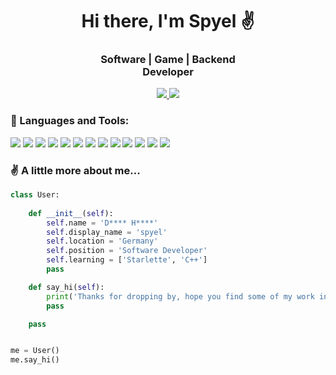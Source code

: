 <h1 align='center'>Hi there, I'm Spyel ✌️</h1>



<h3 align='center'>
    <b>
        Software | Game | Backend
        <br/>
        Developer
    </b>
</h3>



<div align='center'>
    <a href='https://www.reddit.com/user/spyel/'>
        <img src='https://img.shields.io/badge/Reddit-FF4500?style=for-the-badge&logo=reddit&logoColor=white'/>
    </a>
    <a href='https://spyels.itch.io/'>
        <img src='https://img.shields.io/badge/Itch.io-FA5C5C?style=for-the-badge&logo=itchdotio&logoColor=white'/>
    </a>
</div>



<h3>🔧 Languages and Tools:</h3>
<a href='https://www.python.org/'><img src='https://skillicons.dev/icons?i=python'/></a>
<a href='/'><img src='https://skillicons.dev/icons?i=js'/></a>
<a href='/'><img src='https://skillicons.dev/icons?i=html'/></a>
<a href='/'><img src='https://skillicons.dev/icons?i=css'/></a>
<a href='https://react.dev/'><img src='https://skillicons.dev/icons?i=react'/></a>
<a href='https://getbootstrap.com/'><img src='https://skillicons.dev/icons?i=bootstrap'/></a>
<a href='https://tailwindcss.com/'><img src='https://skillicons.dev/icons?i=tailwind'/></a>
<a href='https://nodejs.org'><img src='https://skillicons.dev/icons?i=nodejs'/></a>
<a href='https://www.djangoproject.com/'><img src='https://skillicons.dev/icons?i=django'/></a>
<a href='/'><img src='https://skillicons.dev/icons?i=cs'/></a>
<a href='https://dotnet.microsoft.com'><img src='https://skillicons.dev/icons?i=dotnet'/></a>
<a href='https://godotengine.org/'><img src='https://skillicons.dev/icons?i=godot'/></a>
<a href='https://unity.com'><img src='https://skillicons.dev/icons?i=unity'/></a>



<h3>✌️ A little more about me...</h3>

``` python
class User:
        
    def __init__(self):
        self.name = 'D**** H****'
        self.display_name = 'spyel'
        self.location = 'Germany'
        self.position = 'Software Developer'
        self.learning = ['Starlette', 'C++']        
        pass

    def say_hi(self):
        print('Thanks for dropping by, hope you find some of my work interesting.')
        pass

    pass


me = User()
me.say_hi()
```
